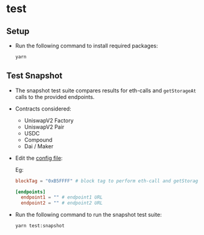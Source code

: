 # test

## Setup

* Run the following command to install required packages:

  ```bash
  yarn
  ```

## Test Snapshot

* The snapshot test suite compares results for eth-calls and `getStorageAt` calls to the provided endpoints.

* Contracts considered:
  * UniswapV2 Factory
  * UniswapV2 Pair
  * USDC
  * Compound
  * Dai / Maker

* Edit the [config file](./environments/local.toml):

  Eg:

  ```toml
  blockTag = "0xB5FFFF" # block tag to perform eth-call and getStorageAt call with (eg. block number in hex)

  [endpoints]
    endpoint1 = "" # endpoint1 URL
    endpoint2 = "" # endpoint2 URL
  ```

* Run the following command to run the snapshot test suite:

  ```bash
  yarn test:snapshot
  ```
